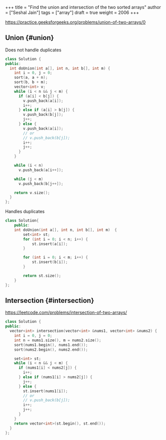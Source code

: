 +++
title = "Find the union and intersection of the two sorted arrays"
author = ["Seshal Jain"]
tags = ["array"]
draft = true
weight = 2006
+++

<https://practice.geeksforgeeks.org/problems/union-of-two-arrays/0>


## Union {#union}

Does not handle duplicates

```cpp
class Solution {
public:
  int doUnion(int a[], int n, int b[], int m) {
    int i = 0, j = 0;
    sort(a, a + n);
    sort(b, b + m);
    vector<int> v;
    while (i < n && j < m) {
      if (a[i] < b[j]) {
        v.push_back(a[i]);
        i++;
      } else if (a[i] > b[j]) {
        v.push_back(b[j]);
        j++;
      } else {
        v.push_back(a[i]);
        // or
        // v.push_back(b[j]);
        i++;
        j++;
      }
    }

    while (i < n)
      v.push_back(a[i++]);

    while (j < m)
      v.push_back(b[j++]);

    return v.size();
  }
};
```

Handles duplicates

```cpp
class Solution{
    public:
    int doUnion(int a[], int n, int b[], int m)  {
        set<int> st;
        for (int i = 0; i < n; i++) {
            st.insert(a[i]);
        }

        for (int i = 0; i < m; i++) {
            st.insert(b[i]);
        }

        return st.size();
    }
};
```


## Intersection {#intersection}

<https://leetcode.com/problems/intersection-of-two-arrays/>

```cpp
class Solution {
public:
  vector<int> intersection(vector<int> &nums1, vector<int> &nums2) {
    int i = 0, j = 0;
    int n = nums1.size(), m = nums2.size();
    sort(nums1.begin(), nums1.end());
    sort(nums2.begin(), nums2.end());

    set<int> st;
    while (i < n && j < m) {
      if (nums1[i] < nums2[j]) {
        i++;
      } else if (nums1[i] > nums2[j]) {
        j++;
      } else {
        st.insert(nums1[i]);
        // or
        // v.push_back(b[j]);
        i++;
        j++;
      }
    }
    return vector<int>(st.begin(), st.end());
  }
};
```
